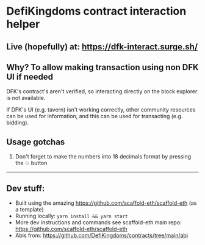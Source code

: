 # DefiKingdoms contract interaction helper

## Live (hopefully) at: https://dfk-interact.surge.sh/

## Why? To allow making transaction using non DFK UI if needed
DFK's contract's aren't verified, so interacting directly on the block explorer is not available.

If DFK's UI (e.g. tavern) isn't working correctly, other community resources can be used for information, and this can be used for transacting (e.g. bidding).

## Usage gotchas
1. Don't forget to make the numbers into 18 decimals format by pressing the 💥 button

-------------------

## Dev stuff:
- Built using the amazing https://github.com/scaffold-eth/scaffold-eth (as a template)
- Running locally: `yarn install && yarn start`
- More dev instructions and commands see scaffold-eth main repo: https://github.com/scaffold-eth/scaffold-eth
- Abis from: https://github.com/DefiKingdoms/contracts/tree/main/abi
